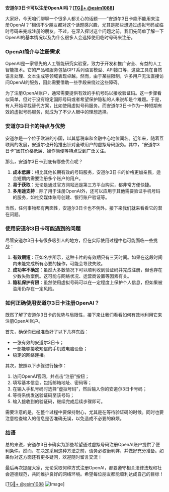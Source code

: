 **安道尔3日卡可以注册OpenAI吗？[[TG💪+ @esim1088](https://t.me/s/esim1088)]**

大家好，今天咱们聊聊一个很多人都关心的话题——“安道尔3日卡能不能用来注册OpenAI？”相信不少朋友都对这个话题感兴趣，尤其是那些想通过虚拟号码或临时号码来完成注册的朋友。不过，在深入探讨这个问题之前，我们先简单了解一下OpenAI的基本情况以及为什么很多人会选择使用临时号码来注册。

### OpenAI简介与注册需求

OpenAI是一家领先的人工智能研究实验室，致力于开发和推广安全、有益的人工智能技术。它的产品和服务包括GPT系列语言模型、API接口等，这些工具在自然语言处理、文本生成等领域表现卓越。然而，由于某些限制，许多用户无法直接访问OpenAI的服务，因此需要借助一些手段来绕过这些障碍。

为了注册OpenAI账户，通常需要提供有效的手机号码以接收验证码。这一步骤看似简单，但对于没有稳定国际号码或者希望保护隐私的人来说却是个难题。于是，有人开始寻找替代方案，比如使用虚拟号码服务。而安道尔3日卡作为一种短期有效的虚拟号码服务，就成为了不少人眼中的理想选择。

### 安道尔3日卡的特点与优势

安道尔是一个位于欧洲的小国，以其低税率和金融中心地位闻名。近年来，随着互联网的发展，安道尔也开始推出针对全球用户的虚拟号码服务。其中，“安道尔3日卡”因其价格低廉、操作简便等特点受到广泛关注。

那么，安道尔3日卡到底有哪些优点呢？

1. **成本低廉**：相比其他长期有效的号码服务，安道尔3日卡的价格更加亲民，适合短期内需要注册多个账户的用户。
2. **易于获取**：无论是通过官方网站还是第三方平台购买，都非常方便快捷。
3. **多用途支持**：除了用于注册OpenAI外，还可以应用于其他需要验证手机号码的服务，如社交媒体账号创建、银行账户验证等。

当然，任何事物都有两面性，安道尔3日卡也不例外。接下来我们就来看看它的潜在问题。

### 使用安道尔3日卡可能遇到的问题

尽管安道尔3日卡有很多吸引人的地方，但在实际使用过程中也可能面临一些挑战：

1. **有效期短**：正如名字所示，这种卡片的有效期只有三天时间。如果在这段时间内未能完成所有必要的操作，可能会导致失败。
2. **成功率不确定**：虽然大多数情况下可以顺利收到验证码并完成注册，但也存在少数失败案例。这可能与网络状况、运营商设置等因素有关。
3. **隐私保护有限**：虽然使用虚拟号码可以在一定程度上保护个人信息，但如果被滥用仍存在一定风险。

### 如何正确使用安道尔3日卡注册OpenAI？

既然了解了安道尔3日卡的优势与局限性，接下来让我们看看如何有效地利用它来注册OpenAI账户。

首先，确保你已经准备好了以下几样东西：
- 一张有效的安道尔3日卡；
- 一部能够接收短信的手机或电脑设备；
- 稳定的网络连接。

其次，按照以下步骤进行操作：

1. 访问OpenAI官网，并点击“注册”按钮；
2. 填写基本信息，包括邮箱地址、密码等；
3. 在输入手机号码时选择“虚拟号码”，然后输入你的安道尔3日卡号码；
4. 等待系统发送验证码至该号码；
5. 输入接收到的验证码，继续完成后续步骤即可。

需要注意的是，在整个过程中要保持耐心，尤其是在等待验证码的时候。同时也要注意检查输入的信息是否准确无误，以免造成不必要的麻烦。

### 结语

总的来说，安道尔3日卡确实为那些希望通过虚拟号码注册OpenAI账户提供了便利条件。然而，在决定采用这种方法之前，请务必权衡利弊，并做好充分准备。如果你对这方面还有更多疑问，欢迎随时留言交流！

最后再次提醒大家，无论采取何种方式注册OpenAI，都要遵守相关法律法规和社会道德规范，共同维护良好的网络环境。希望每位朋友都能顺利达成自己的目标！

[[TG💪+ @esim1088](https://t.me/s/esim1088) ![Image](https://i.postimg.cc/4NQfJmqS/Snipaste-2025-05-13-00-14-12.png)]